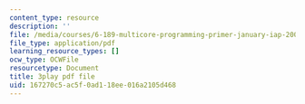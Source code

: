 ```yaml
---
content_type: resource
description: ''
file: /media/courses/6-189-multicore-programming-primer-january-iap-2007/167270c5ac5f0ad118ee016a2105d468_qhH6ysHlaiM.pdf
file_type: application/pdf
learning_resource_types: []
ocw_type: OCWFile
resourcetype: Document
title: 3play pdf file
uid: 167270c5-ac5f-0ad1-18ee-016a2105d468
---
```

